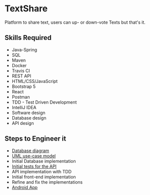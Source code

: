 # TextShare

Platform to share text, users can up- or down-vote Texts but that's it.

## Skills Required
* Java-Spring
* SQL
* Maven
* Docker
* Travis CI
* REST API
* HTML/CSS/JavaScript
* Bootstrap 5
* React
* Postman
* TDD - Test Driven Development
* IntelliJ IDEA
* Software design
* Database design
* API design

## Steps to Engineer it
* [Database diagram](docs/database.png)
* [UML use-case model](docs/use-case.png)
* Initial Database implementation
* [Initial tests for the API](https://api.postman.com/collections/31316776-64f395ed-97fc-4191-bf8d-0e58e7b22e7f?access_key=PMAT-01HG9EPMM44HY18Z6X9KVY589P)
* API implementation with TDD
* Initial front-end implementation
* Refine and fix the implementations
* [Android App](https://github.com/MartinKondor/TextShareApp)
